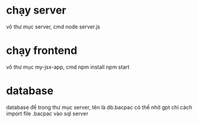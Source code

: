 # chạy server
vô thư mục server, cmd
node server.js



# chạy frontend
vô thư mục my-jsx-app, cmd
npm install 
npm start

# database
database để trong thư mục server, tên là db.bacpac
có thể nhờ gpt chỉ cách import file .bacpac vào sql server